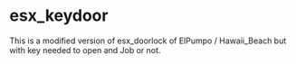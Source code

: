 # esx_keydoor
This is a modified version of esx_doorlock of ElPumpo / Hawaii_Beach but with key needed to open and Job or not. 
